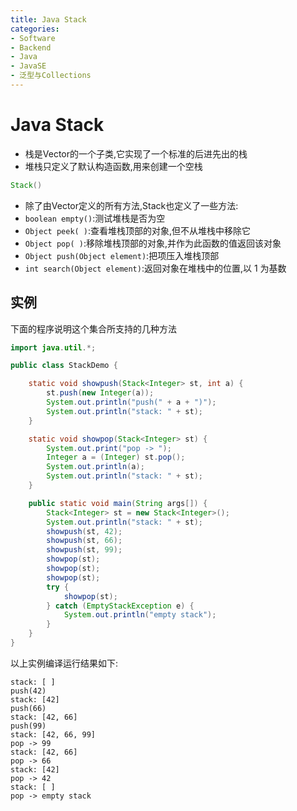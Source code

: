 ```yaml
---
title: Java Stack
categories:
- Software
- Backend
- Java
- JavaSE
- 泛型与Collections
---
```

# Java Stack

- 栈是Vector的一个子类,它实现了一个标准的后进先出的栈
- 堆栈只定义了默认构造函数,用来创建一个空栈

```java
Stack()
```

- 除了由Vector定义的所有方法,Stack也定义了一些方法:
- `boolean empty()`:测试堆栈是否为空
- `Object peek( )`:查看堆栈顶部的对象,但不从堆栈中移除它
- `Object pop( )`:移除堆栈顶部的对象,并作为此函数的值返回该对象
- `Object push(Object element)`:把项压入堆栈顶部
- `int search(Object element)`:返回对象在堆栈中的位置,以 1 为基数

## 实例

下面的程序说明这个集合所支持的几种方法

```java
import java.util.*;

public class StackDemo {

    static void showpush(Stack<Integer> st, int a) {
        st.push(new Integer(a));
        System.out.println("push(" + a + ")");
        System.out.println("stack: " + st);
    }

    static void showpop(Stack<Integer> st) {
        System.out.print("pop -> ");
        Integer a = (Integer) st.pop();
        System.out.println(a);
        System.out.println("stack: " + st);
    }

    public static void main(String args[]) {
        Stack<Integer> st = new Stack<Integer>();
        System.out.println("stack: " + st);
        showpush(st, 42);
        showpush(st, 66);
        showpush(st, 99);
        showpop(st);
        showpop(st);
        showpop(st);
        try {
            showpop(st);
        } catch (EmptyStackException e) {
            System.out.println("empty stack");
        }
    }
}
```

以上实例编译运行结果如下:

```
stack: [ ]
push(42)
stack: [42]
push(66)
stack: [42, 66]
push(99)
stack: [42, 66, 99]
pop -> 99
stack: [42, 66]
pop -> 66
stack: [42]
pop -> 42
stack: [ ]
pop -> empty stack
```